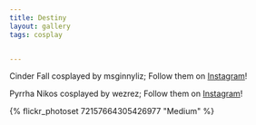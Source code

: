 ```yaml
---
title: Destiny 
layout: gallery
tags: cosplay


---
```


Cinder Fall cosplayed by msginnyliz; Follow them on [Instagram](https://www.instagram.com/msginnyliz)!

Pyrrha Nikos cosplayed by wezrez; Follow them on [Instagram](https://www.instagram.com/wezrez)!

{% flickr_photoset 72157664305426977 "Medium" %}